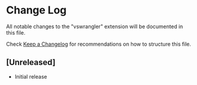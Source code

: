 # Change Log

All notable changes to the "vswrangler" extension will be documented in this file.

Check [Keep a Changelog](http://keepachangelog.com/) for recommendations on how to structure this file.

## [Unreleased]

- Initial release